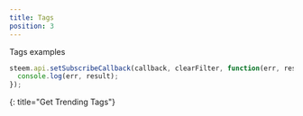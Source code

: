 ```yaml
---
title: Tags
position: 3
---
```


Tags examples

~~~ javascript
steem.api.setSubscribeCallback(callback, clearFilter, function(err, result) {
  console.log(err, result);
});
~~~
{: title="Get Trending Tags"} 
